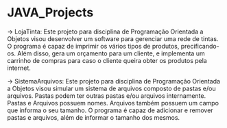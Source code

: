 # JAVA_Projects
-> LojaTinta: Este projeto para disciplina de Programação Orientada a Objetos visou desenvolver um software para gerenciar uma rede de tintas. O programa é capaz de imprimir os vários tipos de produtos, precificando-os. Além disso, gera um orçamento para um cliente, e implementa um carrinho de compras para caso o cliente queira obter os produtos pela internet.

-> SistemaArquivos:  Este projeto para disciplina de Programação Orientada a Objetos visou simular um sistema de arquivos composto de pastas e/ou arquivos. Pastas podem ter outras pastas e/ou arquivos internamente. Pastas e Arquivos possuem nomes. Arquivos também possuem um campo que informa o seu tamanho. O programa é capaz de adicionar e remover pastas e arquivos, além de informar o tamanho dos mesmos.
